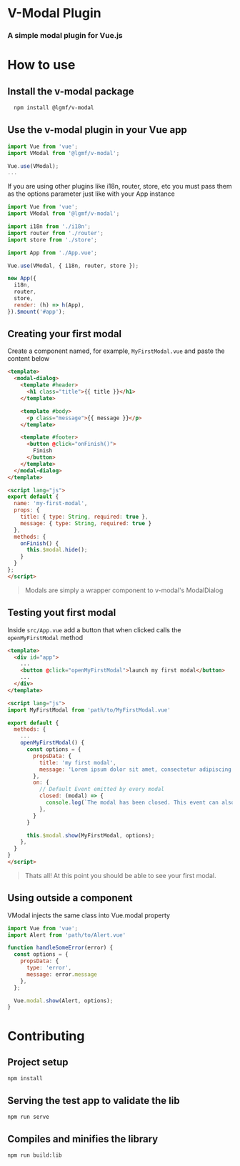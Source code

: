 # V-Modal Plugin

### A simple modal plugin for Vue.js

# How to use

## Install the v-modal package

```sh
  npm install @lgmf/v-modal
```

## Use the v-modal plugin in your Vue app

```js
import Vue from 'vue';
import VModal from '@lgmf/v-modal';

Vue.use(VModal);
...
```

If you are using other plugins like i18n, router, store, etc you must pass them as the options parameter
just like with your App instance

```js
import Vue from 'vue';
import VModal from '@lgmf/v-modal';

import i18n from './i18n';
import router from './router';
import store from './store';

import App from './App.vue';

Vue.use(VModal, { i18n, router, store });

new App({
  i18n,
  router,
  store,
  render: (h) => h(App),
}).$mount('#app');
```

## Creating your first modal

Create a component named, for example, `MyFirstModal.vue` and paste the content below

```html
<template>
  <modal-dialog>
    <template #header>
      <h1 class="title">{{ title }}</h1>
    </template>

    <template #body>
      <p class="message">{{ message }}</p>
    </template>

    <template #footer>
      <button @click="onFinish()">
        Finish
      </button>
    </template>
  </modal-dialog>
</template>

<script lang="js">
export default {
  name: 'my-first-modal',
  props: {
    title: { type: String, required: true },
    message: { type: String, required: true }
  },
  methods: {
    onFinish() {
      this.$modal.hide();
    }
  }
};
</script>
```
> Modals are simply a wrapper component to v-modal's ModalDialog

## Testing yout first modal

Inside `src/App.vue` add a button that when clicked calls the `openMyFirstModal` method

```html
<template>
  <div id="app">
    ...
    <button @click="openMyFirstModal">launch my first modal</button>
    ...
  </div>
</template>

<script lang="js">
import MyFirstModal from 'path/to/MyFirstModal.vue'

export default {
  methods: {
    ...
    openMyFirstModal() {
      const options = {
        propsData: {
          title: 'my first modal',
          message: 'Lorem ipsum dolor sit amet, consectetur adipiscing elit.',
        },
        on: {
          // Default Event emitted by every modal
          closed: (modal) => {
            console.log(`The modal has been closed. This event can also be handled by the $modal.$on`, modal);
          },
        }
      }

      this.$modal.show(MyFirstModal, options);
    },
  }
}
</script>
```

> Thats all! At this point you should be able to see your first modal.

## Using outside a component

VModal injects the same class into Vue.modal property

```js
import Vue from 'vue';
import Alert from 'path/to/Alert.vue'

function handleSomeError(error) {
  const options = {
    propsData: {
      type: 'error',
      message: error.message
    },
  };

  Vue.modal.show(Alert, options);
}

```

# Contributing

## Project setup
```
npm install
```

## Serving the test app to validate the lib
```
npm run serve
```

## Compiles and minifies the library
```
npm run build:lib
```